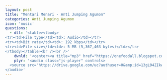 ```yaml
---
layout: post
title: "Mentari Menari - Anti Jumping Agumon"
categories: Anti Jumping Agumon
icon: 'music'
questions:
  - dtl: '<table><tbody>
<tr><td>File type</td><td>: Audio</td></tr>
<tr><td>Bit rate</td><td>: 192 kbps</td></tr>
<tr><td>File size</td><td>: 5 MB (5,367,463 bytes)</td></tr>
</tbody></table><br /><br />'
    dwnld: '<center><a title="mp3" href="https://onefoodall.blogspot.com/2019/09/blog-post_6.html?u=U2FsdGVkX19IuO2PRqgFCPkkJ2ynBDuB9H333THE0DnG7Bjb%2Bh3O3a2cW7Pl62ua%2Bk8F%2ByaDLcmwbPuPtOesFrY7wD3L8uj4Qh2xmATCQUjDpedDm1Y1FrWCFw9OfNPAyz%2FwD%2FZ6eVd7iyuuAKeV3oKaSl3lCbCpmqiLNsJRZKbKDWyMYcVhLejfomYPpPoJ" class="ut" target="_blank"><span class="feather-icon icon-download"> Download</span></a></center><br /><br />'
    plyr: '<audio class="js-player" controls>
  <source src="https://drive.google.com/uc?authuser=0&amp;id=13gL94ZIkwfTMB3ENP7r1BUWswNg5Hx1Y&amp;export=download" type="audio/mp3">
</audio>'
---
```

